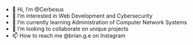 - 👋 Hi, I’m @Cerbesus
- 👀 I’m interested in Web Development and Cybersecurity
- 🌱 I’m currently learning Administration of Computer Network Systems
- 💞️ I’m looking to collaborate on unique projects
- 📫 How to reach me @brian.g.e on Instagram

<!---
Cerbesus/Cerbesus is a ✨ special ✨ repository because its `README.md` (this file) appears on your GitHub profile.
You can click the Preview link to take a look at your changes.
--->
